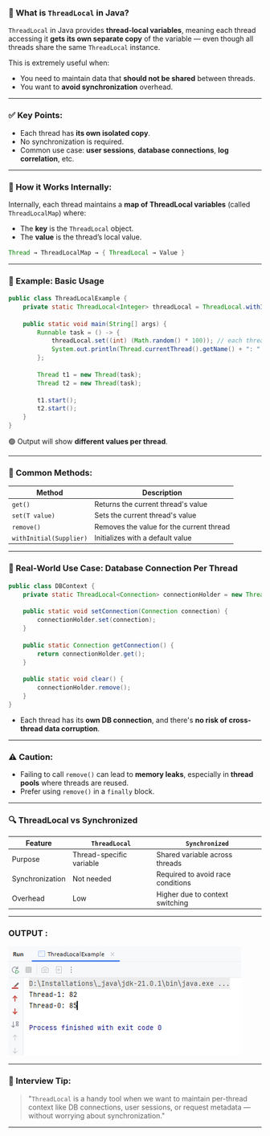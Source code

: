 ### 🧵 What is `ThreadLocal` in Java?

`ThreadLocal` in Java provides **thread-local variables**, meaning each thread accessing it **gets its own separate copy** of the variable — even though all threads share the same `ThreadLocal` instance.

This is extremely useful when:
- You need to maintain data that **should not be shared** between threads.
- You want to **avoid synchronization** overhead.

---

### ✅ Key Points:

- Each thread has **its own isolated copy**.
- No synchronization is required.
- Common use case: **user sessions**, **database connections**, **log correlation**, etc.

---

### 🔧 How it Works Internally:

Internally, each thread maintains a **map of ThreadLocal variables** (called `ThreadLocalMap`) where:
- The **key** is the `ThreadLocal` object.
- The **value** is the thread’s local value.

```java
Thread → ThreadLocalMap → { ThreadLocal → Value }
```

---

### 🧪 Example: Basic Usage

```java
public class ThreadLocalExample {
    private static ThreadLocal<Integer> threadLocal = ThreadLocal.withInitial(() -> 0);

    public static void main(String[] args) {
        Runnable task = () -> {
            threadLocal.set((int) (Math.random() * 100)); // each thread gets its own value
            System.out.println(Thread.currentThread().getName() + ": " + threadLocal.get());
        };

        Thread t1 = new Thread(task);
        Thread t2 = new Thread(task);

        t1.start();
        t2.start();
    }
}
```

🟢 Output will show **different values per thread**.

---

### 🔄 Common Methods:

| Method                | Description                                      |
|------------------------|--------------------------------------------------|
| `get()`               | Returns the current thread's value               |
| `set(T value)`        | Sets the current thread's value                  |
| `remove()`            | Removes the value for the current thread         |
| `withInitial(Supplier)` | Initializes with a default value             |

---

### 🏦 Real-World Use Case: Database Connection Per Thread

```java
public class DBContext {
    private static ThreadLocal<Connection> connectionHolder = new ThreadLocal<>();

    public static void setConnection(Connection connection) {
        connectionHolder.set(connection);
    }

    public static Connection getConnection() {
        return connectionHolder.get();
    }

    public static void clear() {
        connectionHolder.remove();
    }
}
```

- Each thread has its **own DB connection**, and there's **no risk of cross-thread data corruption**.

---

### ⚠️ Caution:
- Failing to call `remove()` can lead to **memory leaks**, especially in **thread pools** where threads are reused.
- Prefer using `remove()` in a `finally` block.

---

### 🔍 ThreadLocal vs Synchronized

| Feature         | `ThreadLocal`                             | `Synchronized`                                  |
|------------------|---------------------------------------------|--------------------------------------------------|
| Purpose         | Thread-specific variable                  | Shared variable across threads                   |
| Synchronization | Not needed                                | Required to avoid race conditions                |
| Overhead        | Low                                       | Higher due to context switching                  |

---
###  OUTPUT :
![threadlocal.png](ThreadLocal.png)

---

### 🧠 Interview Tip:
> "`ThreadLocal` is a handy tool when we want to maintain per-thread context like DB connections, user sessions, or request metadata — without worrying about synchronization."

---

